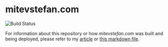 # mitevstefan.com
![Build Status](https://github.com/mrmitew/mrmitew.github.io/actions/workflows/deploy-site.yml/badge.svg)

For information about this repository or how _mitevstefan.com_ was built and being deployed, please refer to my [article](https://mitevstefan.com/articles/how-i-changed-travis-ci-with-github-actions-to-build-my-website) or [this markdown file](https://github.com/mrmitew/mrmitew.github.io/blob/release/_content/_articles/How%20I%20changed%20Travis%20CI%20with%20GitHub%20Actions%20to%20build%20my%20website.md).